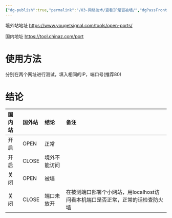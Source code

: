 ```yaml
---
{"dg-publish":true,"permalink":"/03-网络技术/查看IP是否被墙/","dgPassFrontmatter":true,"created":"2023-10-27T09:00:33.371+08:00","updated":"2023-11-09T17:13:53.000+08:00"}
---
```




境外站地址
https://www.yougetsignal.com/tools/open-ports/

国内地址
https://tool.chinaz.com/port

# 使用方法

分别在两个网址进行测试，填入相同的IP，端口号(推荐80)

# 结论

| 国内站 | 国外站 | 结论         | 备注 |
|:------ |:------ |:------------ |:---- |
| 开启   | OPEN   | 正常         |      |
| 开启   | CLOSE  | 境外不能访问 |      |
| 关闭   | OPEN   | 被墙         |      |
| 关闭   | CLOSE  | 端口未放开   |在被测端口部署个小网站，用localhost访问看本机端口是否正常，正常的话检查防火墙|



